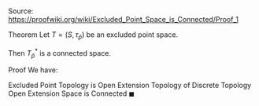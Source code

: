 # 

Source: https://proofwiki.org/wiki/Excluded_Point_Space_is_Connected/Proof_1

Theorem
Let $T = \left({S, \tau_{\bar p}}\right)$ be an excluded point space.

Then $T^*_{\bar p}$ is a connected space.


Proof
We have:

Excluded Point Topology is Open Extension Topology of Discrete Topology
Open Extension Space is Connected
$\blacksquare$





